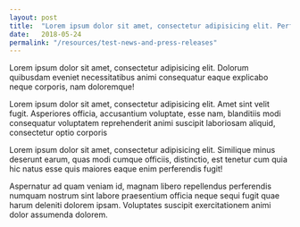 ```yaml
---
layout: post
title:  "Lorem ipsum dolor sit amet, consectetur adipisicing elit. Perferendis sit perspiciatis debitis."
date:   2018-05-24
permalink: "/resources/test-news-and-press-releases"
---
```


Lorem ipsum dolor sit amet, consectetur adipisicing elit. Dolorum quibusdam eveniet necessitatibus animi consequatur eaque explicabo neque corporis, nam doloremque!

Lorem ipsum dolor sit amet, consectetur adipisicing elit. Amet sint velit fugit. Asperiores officia, accusantium voluptate, esse nam, blanditiis modi consequatur voluptatem reprehenderit animi suscipit laboriosam aliquid, consectetur optio corporis

Lorem ipsum dolor sit amet, consectetur adipisicing elit. Similique minus deserunt earum, quas modi cumque officiis, distinctio, est tenetur cum quia hic natus esse quis maiores eaque enim perferendis fugit!

Aspernatur ad quam veniam id, magnam libero repellendus perferendis numquam nostrum sint labore praesentium officia neque sequi fugit quae harum deleniti dolorem ipsam. Voluptates suscipit exercitationem animi dolor assumenda dolorem.
